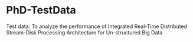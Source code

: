 # PhD-TestData
Test data: To analyze the performance of Integrated Real-Time Distributed Stream-Disk Processing Architecture for Un-structured Big Data

